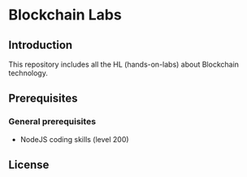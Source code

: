 # Blockchain Labs
## Introduction 
This repository includes all the HL (hands-on-labs) about Blockchain technology.

## Prerequisites
### General prerequisites
* NodeJS coding skills (level 200)


## License

